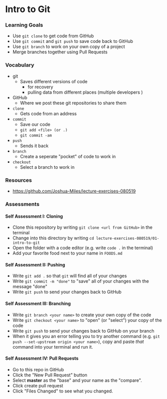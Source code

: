 # Intro to Git


### Learning Goals
- Use `git clone` to get code from GitHub
- Use `git commit` and  `git push` to save code back to GitHub
- Use `git branch` to work on your own copy of a project
- Merge branches together using Pull Requests


### Vocabulary
* git
    * Saves different versions of code
        * for recovery
        * pulling data from different places (multiple developers )
* GitHub
    * Where we post these git repositories to share them
* `clone`
    * Gets code from an address
* `commit`
    * Save our code
    * `git add <file> (or .)`
    * `git commit -am `
* `push`
    * Sends it back
* `branch`
    * Create a seperate "pocket" of code to work in
* `checkout`
    * Select a branch to work in

### Resources
* https://github.com/Joshua-Miles/lecture-exercises-080519

### Assessments

#### Self Assessment I: Cloning
* Clone this repository by writing `git clone <url from GitHub>` in the terminal
* Change into this directory by writing `cd lecture-exercises-080519/01-intro-to-git`
* Open the folder with a code editor (e.g. write `code .` in the terminal)
* Add your favorite food next to your name in `FOODS.md`

#### Self Assessment II: Pushing
* Write `git add .` so that `git` will find all of your changes
* Write `git commit -m "done"` to "save" all of your changes with the message "done"
* Write `git push` to send your changes back to GitHub

#### Self Assessment III: Branching
* Write `git branch <your name>` to create your own copy of the code
* Write `git checkout <your name>` to "open" (or "select") your copy of the code
* Write `git push` to send your changes back to GitHub on your branch
* When it gives you an error telling you to try another command (e.g. `git push --set-upstream origin <your name>`), copy and paste _that_ command into your terminal and run it.

#### Self Assessment IV: Pull Requests
* Go to this repo in GitHub
* Click the "New Pull Request" button
* Select **master** as the "base" and your name as the "compare".
* Click create pull request
* Click "Files Changed" to see what you changed.

